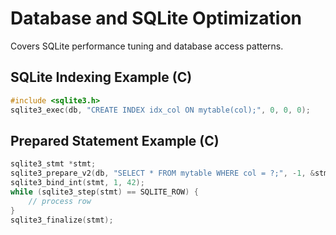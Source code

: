 # Database and SQLite Optimization

Covers SQLite performance tuning and database access patterns.

## SQLite Indexing Example (C)
```c
#include <sqlite3.h>
sqlite3_exec(db, "CREATE INDEX idx_col ON mytable(col);", 0, 0, 0);
```

## Prepared Statement Example (C)
```c
sqlite3_stmt *stmt;
sqlite3_prepare_v2(db, "SELECT * FROM mytable WHERE col = ?;", -1, &stmt, 0);
sqlite3_bind_int(stmt, 1, 42);
while (sqlite3_step(stmt) == SQLITE_ROW) {
    // process row
}
sqlite3_finalize(stmt);
```

